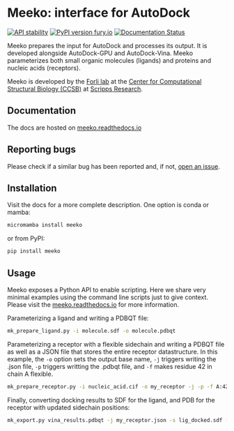 # Meeko: interface for AutoDock

[![API stability](https://img.shields.io/badge/stable%20API-no-orange)](https://shields.io/)
[![PyPI version fury.io](https://img.shields.io/badge/version-0.6.0-green.svg)](https://pypi.python.org/pypi/meeko/)
[![Documentation Status](https://readthedocs.org/projects/meeko/badge/?version=readthedocs)](https://meeko.readthedocs.io/en/readthedocs/?badge=readthedocs)

Meeko prepares the input for AutoDock and processes its output.
It is developed alongside AutoDock-GPU and AutoDock-Vina.
Meeko parameterizes both small organic molecules (ligands) and proteins
and nucleic acids (receptors).

Meeko is developed by the [Forli lab](https://forlilab.org/) at the
[Center for Computational Structural Biology (CCSB)](https://ccsb.scripps.edu)
at [Scripps Research](https://www.scripps.edu/).


## Documentation

The docs are hosted on [meeko.readthedocs.io](meeko.readthedocs.io)


## Reporting bugs

Please check if a similar bug has been reported and, if not, [open an issue](https://github.com/forlilab/Meeko/issues).


## Installation

Visit the docs for a more complete description. One option is conda or mamba:

```bash
micromamba install meeko
```

or from PyPI:

```bash
pip install meeko
```

## Usage

Meeko exposes a Python API to enable scripting. Here we share very minimal examples
using the command line scripts just to give context.
Please visit the [meeko.readthedocs.io](meeko.readthedocs.io) for more information.

Parameterizing a ligand and writing a PDBQT file:
```bash
mk_prepare_ligand.py -i molecule.sdf -o molecule.pdbqt
```

Parameterizing a receptor with a flexible sidechain and writing a PDBQT file
as well as a JSON file that stores the entire receptor datastructure. In this
example, the `-o` option sets the output base name, `-j` triggers writing the
.json file, `-p` triggers writting the .pdbqt file, and `-f` makes residue
42 in chain A flexible.

```bash
mk_prepare_receptor.py -i nucleic_acid.cif -o my_receptor -j -p -f A:42
```

Finally, converting docking results to SDF for the ligand, and PDB for the
receptor with updated sidechain positions:

```bash
mk_export.py vina_results.pdbqt -j my_receptor.json -s lig_docked.sdf -p rec_docked.pdb
```
